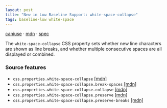 ```yaml
---
layout: post
title: "New in Low Baseline Support: white-space-collapse"
tags: baseline-low white-space
---
```


[caniuse](https://caniuse.com/?search=white-space-collapse) · [mdn](https://developer.mozilla.org/en-US/search?q=white-space-collapse) · [spec](https://drafts.csswg.org/css-text-4/#white-space-collapsing)

The `white-space-collapse` CSS property sets whether new line characters are shown as line breaks, and whether multiple consecutive spaces are all displayed or combined.

### Source features

- ``css.properties.white-space-collapse`` [[mdn]](https://developer.mozilla.org/en-US/search?q=css.properties.white-space-collapse)
- ``css.properties.white-space-collapse.break-spaces`` [[mdn]](https://developer.mozilla.org/en-US/search?q=css.properties.white-space-collapse.break-spaces)
- ``css.properties.white-space-collapse.collapse`` [[mdn]](https://developer.mozilla.org/en-US/search?q=css.properties.white-space-collapse.collapse)
- ``css.properties.white-space-collapse.preserve`` [[mdn]](https://developer.mozilla.org/en-US/search?q=css.properties.white-space-collapse.preserve)
- ``css.properties.white-space-collapse.preserve-breaks`` [[mdn]](https://developer.mozilla.org/en-US/search?q=css.properties.white-space-collapse.preserve-breaks)
